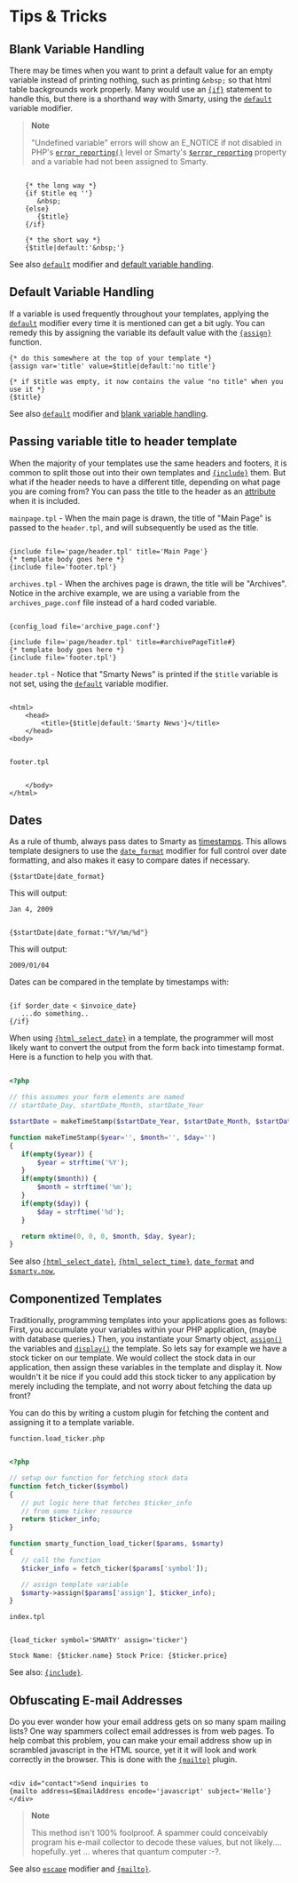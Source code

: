 # Tips & Tricks

## Blank Variable Handling

There may be times when you want to print a default value for an empty
variable instead of printing nothing, such as printing `&nbsp;` so that
html table backgrounds work properly. Many would use an
[`{if}`](../designers/language-builtin-functions/language-function-if.md) statement to handle this, but there is a
shorthand way with Smarty, using the
[`default`](../designers/language-modifiers/language-modifier-default.md) variable modifier.

> **Note**
>
> "Undefined variable" errors will show an E\_NOTICE if not disabled in
> PHP's [`error_reporting()`](https://www.php.net/error_reporting) level or
> Smarty's [`$error_reporting`](../programmers/api-variables/variable-error-reporting.md) property and
> a variable had not been assigned to Smarty.

```smarty

    {* the long way *}
    {if $title eq ''}
       &nbsp;
    {else}
       {$title}
    {/if}

    {* the short way *}
    {$title|default:'&nbsp;'}

```        

See also [`default`](../designers/language-modifiers/language-modifier-default.md) modifier and [default
variable handling](#default-variable-handling).

## Default Variable Handling

If a variable is used frequently throughout your templates, applying the
[`default`](../designers/language-modifiers/language-modifier-default.md) modifier every time it is
mentioned can get a bit ugly. You can remedy this by assigning the
variable its default value with the
[`{assign}`](../designers/language-builtin-functions/language-function-assign.md) function.


    {* do this somewhere at the top of your template *}
    {assign var='title' value=$title|default:'no title'}

    {* if $title was empty, it now contains the value "no title" when you use it *}
    {$title}

        

See also [`default`](../designers/language-modifiers/language-modifier-default.md) modifier and [blank
variable handling](#blank-variable-handling).

## Passing variable title to header template

When the majority of your templates use the same headers and footers, it
is common to split those out into their own templates and
[`{include}`](../designers/language-builtin-functions/language-function-include.md) them. But what if the header
needs to have a different title, depending on what page you are coming
from? You can pass the title to the header as an
[attribute](../designers/language-basic-syntax/language-syntax-attributes.md) when it is included.

`mainpage.tpl` - When the main page is drawn, the title of "Main Page"
is passed to the `header.tpl`, and will subsequently be used as the
title.

```smarty

{include file='page/header.tpl' title='Main Page'}
{* template body goes here *}
{include file='footer.tpl'}

```

`archives.tpl` - When the archives page is drawn, the title will be
"Archives". Notice in the archive example, we are using a variable from
the `archives_page.conf` file instead of a hard coded variable.

```smarty

{config_load file='archive_page.conf'}

{include file='page/header.tpl' title=#archivePageTitle#}
{* template body goes here *}
{include file='footer.tpl'}

```
        

`header.tpl` - Notice that "Smarty News" is printed if the `$title`
variable is not set, using the [`default`](../designers/language-modifiers/language-modifier-default.md)
variable modifier.

```smarty

<html>
    <head>
        <title>{$title|default:'Smarty News'}</title>
    </head>
<body>
    
```
        

`footer.tpl`

```smarty

    </body>
</html>

```
        

## Dates

As a rule of thumb, always pass dates to Smarty as
[timestamps](https://www.php.net/time). This allows template designers to
use the [`date_format`](../designers/language-modifiers/language-modifier-date-format.md) modifier for
full control over date formatting, and also makes it easy to compare
dates if necessary.

```smarty
{$startDate|date_format}
```
        

This will output:

```
Jan 4, 2009
```

```smarty

{$startDate|date_format:"%Y/%m/%d"}

```
        

This will output:

```
2009/01/04
```

Dates can be compared in the template by timestamps with:

```smarty

{if $order_date < $invoice_date}
   ...do something..
{/if}

```        

When using [`{html_select_date}`](../designers/language-custom-functions/language-function-html-select-date.md)
in a template, the programmer will most likely want to convert the
output from the form back into timestamp format. Here is a function to
help you with that.

```php

<?php

// this assumes your form elements are named
// startDate_Day, startDate_Month, startDate_Year

$startDate = makeTimeStamp($startDate_Year, $startDate_Month, $startDate_Day);

function makeTimeStamp($year='', $month='', $day='')
{
   if(empty($year)) {
       $year = strftime('%Y');
   }
   if(empty($month)) {
       $month = strftime('%m');
   }
   if(empty($day)) {
       $day = strftime('%d');
   }

   return mktime(0, 0, 0, $month, $day, $year);
}

```
    

See also [`{html_select_date}`](../designers/language-custom-functions/language-function-html-select-date.md),
[`{html_select_time}`](../designers/language-custom-functions/language-function-html-select-time.md),
[`date_format`](../designers/language-modifiers/language-modifier-date-format.md) and
[`$smarty.now`](../designers/language-variables/language-variables-smarty.md#smarty-now),

## Componentized Templates

Traditionally, programming templates into your applications goes as
follows: First, you accumulate your variables within your PHP
application, (maybe with database queries.) Then, you instantiate your
Smarty object, [`assign()`](../programmers/api-functions/api-assign.md) the variables and
[`display()`](../programmers/api-functions/api-display.md) the template. So lets say for example we
have a stock ticker on our template. We would collect the stock data in
our application, then assign these variables in the template and display
it. Now wouldn't it be nice if you could add this stock ticker to any
application by merely including the template, and not worry about
fetching the data up front?

You can do this by writing a custom plugin for fetching the content and
assigning it to a template variable.

`function.load_ticker.php`

```php

<?php

// setup our function for fetching stock data
function fetch_ticker($symbol)
{
   // put logic here that fetches $ticker_info
   // from some ticker resource
   return $ticker_info;
}

function smarty_function_load_ticker($params, $smarty)
{
   // call the function
   $ticker_info = fetch_ticker($params['symbol']);

   // assign template variable
   $smarty->assign($params['assign'], $ticker_info);
}

```

`index.tpl`

```smarty

{load_ticker symbol='SMARTY' assign='ticker'}

Stock Name: {$ticker.name} Stock Price: {$ticker.price}

``` 

See also: [`{include}`](../designers/language-builtin-functions/language-function-include.md).

## Obfuscating E-mail Addresses

Do you ever wonder how your email address gets on so many spam mailing
lists? One way spammers collect email addresses is from web pages. To
help combat this problem, you can make your email address show up in
scrambled javascript in the HTML source, yet it it will look and work
correctly in the browser. This is done with the
[`{mailto}`](../designers/language-custom-functions/language-function-mailto.md) plugin.

```smarty

<div id="contact">Send inquiries to
{mailto address=$EmailAddress encode='javascript' subject='Hello'}
</div>

```        

> **Note**
>
> This method isn\'t 100% foolproof. A spammer could conceivably program
> his e-mail collector to decode these values, but not likely\....
> hopefully..yet \... wheres that quantum computer :-?.

See also [`escape`](../designers/language-modifiers/language-modifier-escape.md) modifier and
[`{mailto}`](../designers/language-custom-functions/language-function-mailto.md).

